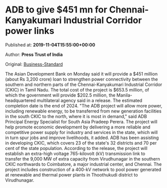 
# ADB to give $451 mn for Chennai-Kanyakumari Industrial Corridor power links

Published at: **2019-11-04T15:55:00+00:00**

Author: **Press Trust of India**

Original: [Business-Standard](https://www.business-standard.com/article/pti-stories/adb-to-give-usd-451-mn-for-chennai-kanyakumari-industrial-corridor-power-links-119110401538_1.html)

The Asian Development Bank on Monday said it will provide a $451 million (about Rs 3,200 crore) loan to strengthen power connectivity between the southern and northern parts of the Chennai-Kanyakumari Industrial Corridor (CKIC) in Tamil Nadu.
The total cost of the project is $653.5 million, of which the government will provide $202.5 million, the Manila-headquartered multilateral agency said in a release.
The estimated completion date is the end of 2024.
"The ADB project will allow more power, including renewable energy, to be transferred from new generation facilities in the south CKIC to the north, where it is most in demand," said ADB Principal Energy Specialist for South Asia Pradeep Perera.
The project will help promote economic development by delivering a more reliable and competitive power supply for industry and services in the state, which will in turn spur jobs and improve livelihoods, it added.
ADB has been assisting in developing CKIC, which covers 23 of the state's 32 districts and 70 per cent of the state population.
According to the release, the project will establish an extra-high voltage 765-kilovolt (kV) transmission link to transfer the 9,000 MW of extra capacity from Virudhunagar in the southern CKIC northwards to Coimbatore, a major industrial center, and Chennai.
The project includes construction of a 400-kV network to pool power generated at renewable and thermal power plants in Thoothukudi district to Virudhunagar.
